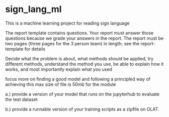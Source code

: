 # sign_lang_ml
This is a machine learning project for reading sign language

The report template contains
questions. Your report must answer those questions because we grade your answers in the report. The report must be two pages (three pages for the 3 person team) in length; see the
report-template for details

Decide what the problem is about, what methods should be applied, try different methods, understand the method you use, be able to explain how it works, and most importantly explain what you used

focus more on finding a good model and following a principled way of achieving this
max size of file is 50mb for the module

a.) provide a version of your model that runs on the jupyterhub to evaluate the test dataset

b.) provide a runnable version of your training scripts as a zipfile on OLAT.
